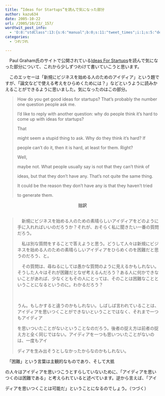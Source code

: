 ```yaml
---
title: ”Ideas for Startups”を読んで気になった部分
author: kazu634
date: 2005-10-22
url: /2005/10/22/_157/
wordtwit_post_info:
  - 'O:8:"stdClass":13:{s:6:"manual";b:0;s:11:"tweet_times";i:1;s:5:"delay";i:0;s:7:"enabled";i:1;s:10:"separation";s:2:"60";s:7:"version";s:3:"3.7";s:14:"tweet_template";b:0;s:6:"status";i:2;s:6:"result";a:0:{}s:13:"tweet_counter";i:2;s:13:"tweet_log_ids";a:1:{i:0;i:2115;}s:9:"hash_tags";a:0:{}s:8:"accounts";a:1:{i:0;s:7:"kazu634";}}'
categories:
  - つれづれ

---
```

<div class="section">
<p>
    　Paul Graham氏のサイトで公開されている<a href="http://www.paulgraham.com/ideas.html" onclick="__gaTracker('send', 'event', 'outbound-article', 'http://www.paulgraham.com/ideas.html', 'Ideas For Startups');" target="blank">Ideas For Startups</a>を読んで気になった部分について、これから少しずつわけて書いていこうと思います。
</p>
  
<p>
    　このエッセーは「新規にビジネスを始める人のためのアイディア」という題ですが、「論文などで使える考えをひらめくためには？」などというように読みかえることができるように思いました。気になったのはこの部分。
</p>
  
<blockquote>
<p>
      How do you get good ideas for startups? That&#8217;s probably the number one question people ask me.
</p>
    
<p>
      I&#8217;d like to reply with another question: why do people think it&#8217;s hard to come up with ideas for startups?
</p>
    
<p>
      That
</p>
    
<p>
      might seem a stupid thing to ask. Why do they think it&#8217;s hard? If
</p>
    
<p>
      people can&#8217;t do it, then it is hard, at least for them. Right?
</p>
    
<p>
      Well,
</p>
    
<p>
      maybe not. What people usually say is not that they can&#8217;t think of
</p>
    
<p>
      ideas, but that they don&#8217;t have any. That&#8217;s not quite the same thing.
</p>
    
<p>
      It could be the reason they don&#8217;t have any is that they haven&#8217;t tried
</p>
    
<p>
      to generate them.
</p>
</blockquote>
  
<p>
<center>
      拙訳
</center>
    
<br /> 
    
<blockquote>
<p>
        　新規にビジネスを始める人のための素晴らしいアイディアをどのように手に入れればいいのだろうか？それが、おそらく私に聞きたい一番の質問だろう。
</p>
      
<p>
        　私は別な質問をすることで答えようと思う。どうして人々は新規にビジネスを始める人のための素晴らしいアイディアをひらめくのを困難だと思うのだろう、と。
</p>
      
<p>
        　その質問は、尋ねるにしては愚かな質問のように見えるかもしれない。そうした人々はそれが困難だとなぜ考えるんだろう？ある人に何かできないことがあれば、少なくともその人にとっては、そのことは困難なことということになるというのに。わかるだろう？
</p>
      
<p>
        　
</p>
      
<p>
        うん。もしかすると違うのかもしれない。しばしば言われていることは、アイディアを思いつくことができないということではなく、それまで一つもアイディア
</p>
      
<p>
        を思いついたことがないということなのだろう。後者の捉え方は前者の捉え方と全く同じではない。アイディアを一つも思いついたことがないのは、一度もアイ
</p>
      
<p>
        ディアを生み出そうとしなかったからなのかもしれない。
</p>
</blockquote>
    
<p>
      　「困難」という言葉は主観的なものであり、そして大抵
</p>
    
<p>
      の人々はアイディアを思いつこうとすらしていないために、「アイディアを思いつくのは困難である」と考えられていると述べています。逆から言えば、「アイ
</p>
    
<p>
      ディアを思いつくことは可能だ」ということになるのでしょう。（つづく）
</p></div>